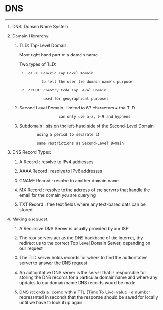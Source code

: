 # DNS

- - -

1. DNS: Domain Name System

2. Domain Hierarchy:

	1. TLD: Top-Level Domain

		Most right hand part of a domain name

		Two types of TLD:

			1. gTLD: Generic Top Level Domain

				     to tell the user the domain name's purpose

			2. ccTLD: Country Code Top Level Domain

				      used for geographical purposes

	2. Second Level Domain : limited to 63 characters + the TLD 

				             can only use a-z, 0-9 and hyphens

	3. Subdomain : sits on the left-hand side of the Second-Level Domain 

		           using a period to separate it

		           same restrictions as Second-Level Domain

3. DNS Record Types:

	1. A Record : resolve to IPv4 addresses

	2. AAAA Record : resolve to IPv6 addresses

	3. CNAME Record : resolve to another domain name

	4. MX Record : resolve to the address of the servers that handle the email for the domain you are querying
	
	5. TXT Record : free text fields where any text-based data can be stored

4. Making a request:

	1. A Recursive DNS Server is usually provided by our ISP

	2. The root servers act as the DNS backbone of the internet, thy redirect us to the correct Top Level Domain Server, depending on our request

	3. The TLD server holds records for where to find the authoritative server to answer the DNS request

	4. An authoritative DNS server is the server that is responsible for storing the DNS records for a particular domain name and where any updates to our domain name DNS records would be made. 

	5. DNS records all come with a TTL (Time To Live) value - a number represented in seconds that the response should be saved for locally until we have to look it up again


	